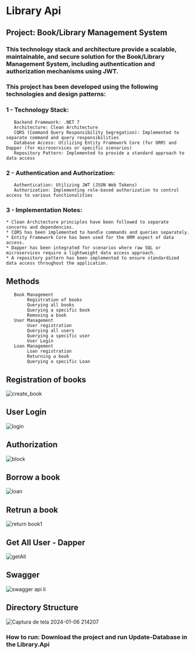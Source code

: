 # Library Api 
## Project: Book/Library Management System

### This technology stack and architecture provide a scalable, maintainable, and secure solution for the Book/Library Management System, including authentication and authorization mechanisms using JWT.
### This project has been developed using the following technologies and design patterns:
### 1 - Technology Stack:
       Backend Framework: .NET 7
       Architecture: Clean Architecture
       CQRS (Command Query Responsibility Segregation): Implemented to separate command and query responsibilities
       Database Access: Utilizing Entity Framework Core (for ORM) and Dapper (for microservices or specific scenarios)
       Repository Pattern: Implemented to provide a standard approach to data access

### 2 - Authentication and Authorization:
       Authentication: Utilizing JWT (JSON Web Tokens)
       Authorization: Implementing role-based authorization to control access to various functionalities
      
### 3 - Implementation Notes:

    * Clean Architecture principles have been followed to separate concerns and dependencies.
    * CQRS has been implemented to handle commands and queries separately.
    * Entity Framework Core has been used for the ORM aspect of data access.
    * Dapper has been integrated for scenarios where raw SQL or microservices require a lightweight data access approach.
    * A repository pattern has been implemented to ensure standardized data access throughout the application.

## Methods
       Book Management
            Registration of books
            Querying all books
            Querying a specific book
            Removing a book
       User Management
            User registration 
            Querying all users
            Querying a specific user
            User Login
       Loan Management
            Loan registration 
            Returning a book 
            Querying a specific Loan

## Registration of books
![create_book](https://github.com/HenriqueLopesDeSouza/Library.Api/assets/43977679/3ff9ac7c-6b90-450c-a0c7-3686376b48ac)

## User Login
![login](https://github.com/HenriqueLopesDeSouza/Library.Api/assets/43977679/16b921ab-0871-47d5-87bf-897cee2ca0e5)

## Authorization 
![block](https://github.com/HenriqueLopesDeSouza/Library.Api/assets/43977679/4be39767-ff80-4932-929d-5f4a4ceb0c43)

## Borrow a book
![loan](https://github.com/HenriqueLopesDeSouza/Library.Api/assets/43977679/ed8d0ab6-0717-4f74-974d-4512f6acac79)

## Retrun a book 
![return book1](https://github.com/HenriqueLopesDeSouza/Library.Api/assets/43977679/953cf1e0-f6d7-493c-8042-c8aa4892235b)

## Get All User - Dapper 
![getAll](https://github.com/HenriqueLopesDeSouza/Library.Api/assets/43977679/6cca3e9e-bd06-4982-b842-8b1bdeb244b9)

## Swagger
![swagger api li](https://github.com/HenriqueLopesDeSouza/Library.Api/assets/43977679/96141a08-4601-498d-859c-268e7efbf140)

## Directory Structure
![Captura de tela 2024-01-06 214207](https://github.com/HenriqueLopesDeSouza/Library.Api/assets/43977679/5fb67384-8193-448d-9cc9-ab5d73034880)

### How to run: Download the project and run Update-Database in the Library.Api 

